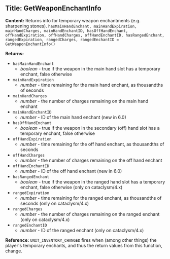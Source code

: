 ## Title: GetWeaponEnchantInfo

**Content:**
Returns info for temporary weapon enchantments (e.g. sharpening stones).
`hasMainHandEnchant, mainHandExpiration, mainHandCharges, mainHandEnchantID, hasOffHandEnchant, offHandExpiration, offHandCharges, offHandEnchantID, hasRangedEnchant, rangedExpiration, rangedCharges, rangedEnchantID = GetWeaponEnchantInfo()`

**Returns:**
- `hasMainHandEnchant`
  - *boolean* - true if the weapon in the main hand slot has a temporary enchant, false otherwise
- `mainHandExpiration`
  - *number* - time remaining for the main hand enchant, as thousandths of seconds
- `mainHandCharges`
  - *number* - the number of charges remaining on the main hand enchant
- `mainHandEnchantID`
  - *number* - ID of the main hand enchant (new in 6.0)
- `hasOffHandEnchant`
  - *boolean* - true if the weapon in the secondary (off) hand slot has a temporary enchant, false otherwise
- `offHandExpiration`
  - *number* - time remaining for the off hand enchant, as thousandths of seconds
- `offHandCharges`
  - *number* - the number of charges remaining on the off hand enchant
- `offHandEnchantID`
  - *number* - ID of the off hand enchant (new in 6.0)
- `hasRangedEnchant`
  - *boolean* - true if the weapon in the ranged hand slot has a temporary enchant, false otherwise (only on cataclysm/4.x)
- `rangedExpiration`
  - *number* - time remaining for the ranged enchant, as thousandths of seconds (only on cataclysm/4.x)
- `rangedCharges`
  - *number* - the number of charges remaining on the ranged enchant (only on cataclysm/4.x)
- `rangedEnchantID`
  - *number* - ID of the ranged enchant (only on cataclysm/4.x)

**Reference:**
`UNIT_INVENTORY_CHANGED` fires when (among other things) the player's temporary enchants, and thus the return values from this function, change.